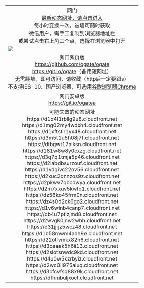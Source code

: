 ﻿<table>
  <tr></tr>
  <!--tr><td colspan=2 align=center><img src="https://cloud.githubusercontent.com/assets/11880933/13434984/f430fae2-e012-11e5-814f-c2df1e82b247.jpg" /></td></tr-->
  <tr><td colspan=2 align=center>网门<br/>
    <a href="https://d2cett8mzhabaw.cloudfront.net">最新动态网址，请点击进入</a><br/>每小时变换一次，被墙可随时获取<br/>微信用户，需手工复制到浏览器地址栏<br>或尝试点击右上角三个点，选择在浏览器中打开
    <!--br>* IE6打开动态网址须在选项中勾选TLS 1.0--></td>
  </tr>
  <tr>
    <td colspan=2><a href="https://d2cett8mzhabaw.cloudfront.net" target="_blank"><img src="https://cloud.githubusercontent.com/assets/11880933/15631437/70d0a74e-259d-11e6-946f-6237b4b657bd.jpg" /></a></td> 
  </tr>
  <tr>
    <td colspan=2 align=center>网门网页版<br/>
      <a href="https://github.com/ogate/ogate/blob/master/README.md" target="_blank">https://github.com/ogate/ogate</a><br/>
      <a href="https://git.io/ogate" target="_blank">https://git.io/ogate</a>（备用短网址）<br>
      无需翻墙，即可访问，请收藏（http后一定要跟s）<br/>
      不支持IE6-10、国产浏览器，可选用<a href="https://d2cett8mzhabaw.cloudfront.net/ogUP.aspx?name=2A/ChromePortable.zip">谷歌浏览器Chrome</a></td>
  </tr>
  <tr>
    <td colspan=2 align=center>网门安卓版<br/><a href="https://d2cett8mzhabaw.cloudfront.net/ogUP.aspx?name=2A/oGate101.apk">https://git.io/ogatea</a></td>
  </tr>
  <tr>
  <tr>
    <td colspan=2 align=center>可能失效的动态网址
<br>https://d1d4l1rbllg9u8.cloudfront.net
<br>https://d1mg02my4wdxh4.cloudfront.net
<br>https://d1xftstir1yx48.cloudfront.net
<br>https://d3m5t1u5h08j7f.cloudfront.net
<br>https://dtbgwt17aiksn.cloudfront.net
<br>https://d181w8w8y0cxzg.cloudfront.net
<br>https://d3q7q1tmja5p46.cloudfront.net
<br>https://d2iabdbsurzouf.cloudfront.net
<br>https://d1ydgivc22ov56.cloudfront.net
<br>https://d2xuc2qnnzos9z.cloudfront.net
<br>https://d2pkwv7qbcdwya.cloudfront.net
<br>https://d2m7xxuv5kwfq1.cloudfront.net
<br>https://dz56ko45frm0n.cloudfront.net
<br>https://dz4s0d2ck6go2.cloudfront.net
<br>https://d1v6wlnb4canp7.cloudfront.net
<br>https://db4u7ptizjmd8.cloudfront.net
<br>https://d2wvgk0jnw2wbh.cloudfront.net
<br>https://d31jjijz5wcz48.cloudfront.net
<br>https://d1b58mwm4adh9e.cloudfront.net
<br>https://d22otlvmkx82h6.cloudfront.net
<br>https://d3oeaak5h6ii13.cloudfront.net
<br>https://d2siotsnwdc9kd.cloudfront.net
<br>https://d4u0w5kzrbyiz.cloudfront.net
<br>https://d2wc0ll975aluq.cloudfront.net
<br>https://d3cfcvfsq88x9k.cloudfront.net
<br>https://dfhnibuljxoct.cloudfront.net
    </td>
  </tr>
</table>
